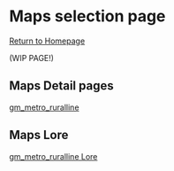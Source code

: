 # Maps selection page
[Return to Homepage](/readme.md)


(WIP PAGE!)<br>

## Maps Detail pages
[gm_metro_ruralline](/pages/maps/gm_metro_ruralline.md)

## Maps Lore
[gm_metro_ruralline Lore](/pages/maps-selection.md)
